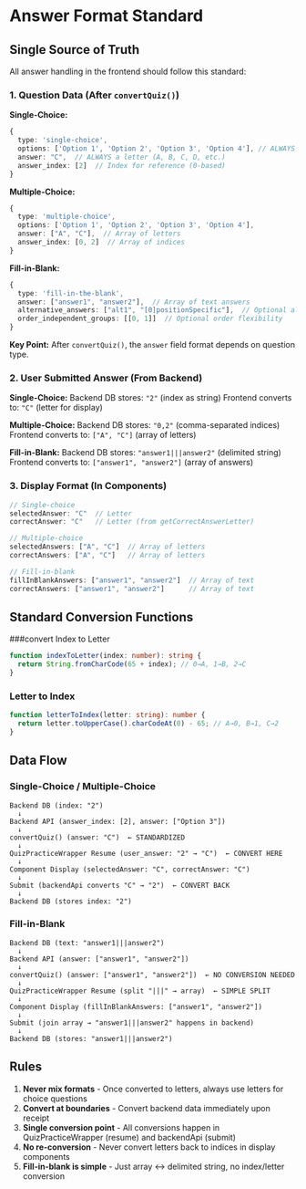 # Answer Format Standard

## Single Source of Truth

All answer handling in the frontend should follow this standard:

### 1. Question Data (After `convertQuiz()`)

**Single-Choice:**
```typescript
{
  type: 'single-choice',
  options: ['Option 1', 'Option 2', 'Option 3', 'Option 4'], // ALWAYS array
  answer: "C",  // ALWAYS a letter (A, B, C, D, etc.)
  answer_index: [2]  // Index for reference (0-based)
}
```

**Multiple-Choice:**
```typescript
{
  type: 'multiple-choice',
  options: ['Option 1', 'Option 2', 'Option 3', 'Option 4'],
  answer: ["A", "C"],  // Array of letters
  answer_index: [0, 2]  // Array of indices
}
```

**Fill-in-Blank:**
```typescript
{
  type: 'fill-in-the-blank',
  answer: ["answer1", "answer2"],  // Array of text answers
  alternative_answers: ["alt1", "[0]positionSpecific"],  // Optional alternatives
  order_independent_groups: [[0, 1]]  // Optional order flexibility
}
```

**Key Point:** After `convertQuiz()`, the `answer` field format depends on question type.

### 2. User Submitted Answer (From Backend)

**Single-Choice:**
Backend DB stores: `"2"` (index as string)
Frontend converts to: `"C"` (letter for display)

**Multiple-Choice:**
Backend DB stores: `"0,2"` (comma-separated indices)
Frontend converts to: `["A", "C"]` (array of letters)

**Fill-in-Blank:**
Backend DB stores: `"answer1|||answer2"` (delimited string)
Frontend converts to: `["answer1", "answer2"]` (array of answers)

### 3. Display Format (In Components)

```typescript
// Single-choice
selectedAnswer: "C"  // Letter
correctAnswer: "C"   // Letter (from getCorrectAnswerLetter)

// Multiple-choice
selectedAnswers: ["A", "C"]  // Array of letters
correctAnswers: ["A", "C"]   // Array of letters

// Fill-in-blank
fillInBlankAnswers: ["answer1", "answer2"]  // Array of text
correctAnswers: ["answer1", "answer2"]      // Array of text
```

## Standard Conversion Functions

###convert Index to Letter
```typescript
function indexToLetter(index: number): string {
  return String.fromCharCode(65 + index); // 0→A, 1→B, 2→C
}
```

### Letter to Index
```typescript
function letterToIndex(letter: string): number {
  return letter.toUpperCase().charCodeAt(0) - 65; // A→0, B→1, C→2
}
```

## Data Flow

### Single-Choice / Multiple-Choice
```
Backend DB (index: "2")
  ↓
Backend API (answer_index: [2], answer: ["Option 3"])
  ↓
convertQuiz() (answer: "C")  ← STANDARDIZED
  ↓
QuizPracticeWrapper Resume (user_answer: "2" → "C")  ← CONVERT HERE
  ↓
Component Display (selectedAnswer: "C", correctAnswer: "C")
  ↓
Submit (backendApi converts "C" → "2")  ← CONVERT BACK
  ↓
Backend DB (stores index: "2")
```

### Fill-in-Blank
```
Backend DB (text: "answer1|||answer2")
  ↓
Backend API (answer: ["answer1", "answer2"])
  ↓
convertQuiz() (answer: ["answer1", "answer2"])  ← NO CONVERSION NEEDED
  ↓
QuizPracticeWrapper Resume (split "|||" → array)  ← SIMPLE SPLIT
  ↓
Component Display (fillInBlankAnswers: ["answer1", "answer2"])
  ↓
Submit (join array → "answer1|||answer2" happens in backend)
  ↓
Backend DB (stores: "answer1|||answer2")
```

## Rules

1. **Never mix formats** - Once converted to letters, always use letters for choice questions
2. **Convert at boundaries** - Convert backend data immediately upon receipt
3. **Single conversion point** - All conversions happen in QuizPracticeWrapper (resume) and backendApi (submit)
4. **No re-conversion** - Never convert letters back to indices in display components
5. **Fill-in-blank is simple** - Just array ↔ delimited string, no index/letter conversion
